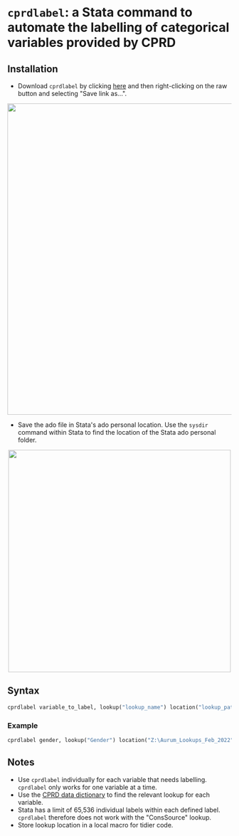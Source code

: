 # `cprdlabel`: a Stata command to automate the labelling of categorical variables provided by CPRD

## Installation
- Download `cprdlabel` by clicking [here](cprdlabel.ado) and then right-clicking on the raw button and selecting "Save link as...".
<p align="center">
	<img src="https://user-images.githubusercontent.com/72571451/204000346-d4685a89-6273-4401-ab03-2b9433a4bcc8.png" width="700"/>
</p>

- Save the ado file in Stata's ado personal location. Use the `sysdir` command within Stata to find the location of the Stata ado personal folder.
<p align="center">
	<img src="https://user-images.githubusercontent.com/72571451/203998790-160fd96d-b5d0-4ae5-9f8f-5aecec6d8a74.png" width="500"/>
</p>

## Syntax
```stata
cprdlabel variable_to_label, lookup("lookup_name") location("lookup_path")
```
### Example
```stata
cprdlabel gender, lookup("Gender") location("Z:\Aurum_Lookups_Feb_2022")
```

## Notes
- Use `cprdlabel` individually for each variable that needs labelling. `cprdlabel` only works for one variable at a time.
- Use the [CPRD data dictionary](https://cprd.com/primary-care-data-public-health-research) to find the relevant lookup for each variable.
- Stata has a limit of 65,536 individual labels within each defined label. `cprdlabel` therefore does not work with the "ConsSource" lookup.
- Store lookup location in a local macro for tidier code.
